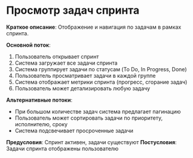 # Просмотр задач спринта

**Краткое описание**: Отображение и навигация по задачам в рамках спринта.

**Основной поток**:
1. Пользователь открывает спринт
2. Система загружает все задачи спринта
3. Система группирует задачи по статусам (To Do, In Progress, Done)
4. Пользователь просматривает задачи в каждой группе
5. Система отображает метрики спринта (прогресс, сгорание задач)
6. Пользователь может детализировать любую задачу

**Альтернативные потоки**:
- При большом количестве задач система предлагает пагинацию
- Пользователь может сортировать задачи по приоритету, исполнителю, сроку
- Система подсвечивает просроченные задачи

**Предусловия**: Спринт активен, задачи существуют
**Постусловия**: Задачи спринта отображены пользователю
